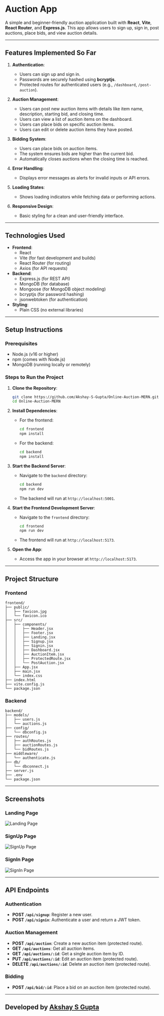 # Auction App

A simple and beginner-friendly auction application built with **React**, **Vite**, **React Router**, and **Express.js**. This app allows users to sign up, sign in, post auctions, place bids, and view auction details.

---

## Features Implemented So Far

1. **Authentication**:
   - Users can sign up and sign in.
   - Passwords are securely hashed using **bcryptjs**.
   - Protected routes for authenticated users (e.g., `/dashboard`, `/post-auction`).

2. **Auction Management**:
   - Users can post new auction items with details like item name, description, starting bid, and closing time.
   - Users can view a list of auction items on the dashboard.
   - Users can place bids on specific auction items.
   - Users can edit or delete auction items they have posted.

3. **Bidding System**:
   - Users can place bids on auction items.
   - The system ensures bids are higher than the current bid.
   - Automatically closes auctions when the closing time is reached.

4. **Error Handling**:
   - Displays error messages as alerts for invalid inputs or API errors.

5. **Loading States**:
   - Shows loading indicators while fetching data or performing actions.

6. **Responsive Design**:
   - Basic styling for a clean and user-friendly interface.

---

## Technologies Used

- **Frontend**:
  - React
  - Vite (for fast development and builds)
  - React Router (for routing)
  - Axios (for API requests)
- **Backend**:
  - Express.js (for REST API)
  - MongoDB (for database)
  - Mongoose (for MongoDB object modeling)
  - bcryptjs (for password hashing)
  - jsonwebtoken (for authentication)
- **Styling**:
  - Plain CSS (no external libraries)

---

## Setup Instructions

### Prerequisites

- Node.js (v16 or higher)
- npm (comes with Node.js)
- MongoDB (running locally or remotely)

### Steps to Run the Project

1. **Clone the Repository**:
   ```bash
   git clone https://github.com/Akshay-S-Gupta/Online-Auction-MERN.git
   cd Online-Auction-MERN
   ```

2. **Install Dependencies**:
   - For the frontend:
     ```bash
     cd frontend
     npm install
     ```
   - For the backend:
     ```bash
     cd backend
     npm install
     ```

3. **Start the Backend Server**:
   - Navigate to the `backend` directory:
     ```bash
     cd backend
     npm run dev
     ```
   - The backend will run at `http://localhost:5001`.

4. **Start the Frontend Development Server**:
   - Navigate to the `frontend` directory:
     ```bash
     cd frontend
     npm run dev
     ```
   - The frontend will run at `http://localhost:5173`.

5. **Open the App**:
   - Access the app in your browser at `http://localhost:5173`.

---

## Project Structure

### Frontend
```
frontend/
├── public/
│   ├── favicon.jpg
│   └── favicon.ico
├── src/
│   ├── components/
│   │   ├── Header.jsx
│   │   ├── Footer.jsx
│   │   ├── Landing.jsx
│   │   ├── Signup.jsx
│   │   ├── Signin.jsx
│   │   ├── Dashboard.jsx
│   │   ├── AuctionItem.jsx
│   │   ├── ProtectedRoute.jsx
│   │   └── PostAuction.jsx
│   ├── App.jsx
│   ├── main.jsx
│   └── index.css
├── index.html
├── vite.config.js
└── package.json
```

### Backend
```
backend/
├── models/
│   ├── users.js
│   └── auctions.js
├── config/
│   └── dbconfig.js
├── routes/
│   ├── authRoutes.js
│   ├── auctionRoutes.js
│   └── bidRoutes.js
├── middleware/
│   └── authenticate.js
├── db/
│   └── dbconnect.js
├── server.js
├── .env
└── package.json
```

---

## Screenshots

### Landing Page
![Landing Page](/Results/Screenshot_Home.png)

### SignUp Page
![SignUp Page](/Results/Screenshot_SignUp.png)

### SignIn Page
![SignIn Page](/Results/Screenshot_SignIn.png)

---

## API Endpoints

### Authentication
- **POST `/api/signup`**: Register a new user.
- **POST `/api/signin`**: Authenticate a user and return a JWT token.

### Auction Management
- **POST `/api/auction`**: Create a new auction item (protected route).
- **GET `/api/auctions`**: Get all auction items.
- **GET `/api/auctions/:id`**: Get a single auction item by ID.
- **PUT `/api/auctions/:id`**: Edit an auction item (protected route).
- **DELETE `/api/auctions/:id`**: Delete an auction item (protected route).

### Bidding
- **POST `/api/bid/:id`**: Place a bid on an auction item (protected route).

---

## Developed by [Akshay S Gupta](https://www.linkedin.com/in/akshaysgupta/)